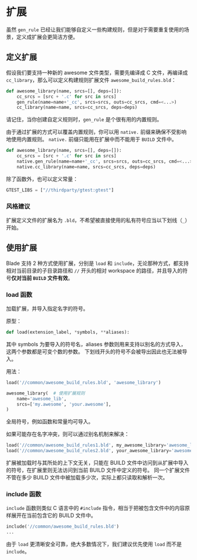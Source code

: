 # 扩展

虽然 `gen_rule` 已经让我们能够自定义一些构建规则，但是对于需要重复使用的场景，定义成扩展会更简洁方便。

## 定义扩展

假设我们要支持一种新的 awesome 文件类型，需要先编译成 C 文件，再编译成 `cc_library`，那么可以定义构建规则扩展文件 `awesome_build_rules.bld`：

```python
def awesome_library(name, srcs=[], deps=[]):
    cc_srcs = [src + '.c' for src in srcs]
    gen_rule(name=name+'_cc', srcs=srcs, outs=cc_srcs, cmd=<...>)
    cc_library(name=name, srcs=cc_srcs, deps=deps)
```

请记住，当你创建自定义规则时，`gen_rule` 是个很有用的内置规则。

由于通过扩展的方式可以覆盖内置规则，你可以用 `native.` 前缀来确保不受影响地使用内置规则。
`native.` 前缀只能用在扩展中而不能用于 `BUILD` 文件中。

```python
def awesome_library(name, srcs=[], deps=[]):
    cc_srcs = [src + '.c' for src in srcs]
    native.gen_rule(name=name+'_cc', srcs=srcs, outs=cc_srcs, cmd=<...>)
    native.cc_library(name=name, srcs=cc_srcs, deps=deps)
```

除了函数外，也可以定义常量：

```python
GTEST_LIBS = ["//thirdparty/gtest:gtest"]
```

### 风格建议

扩展定义文件的扩展名为 `.bld`，不希望被直接使用的私有符号应当以下划线（`_`）开始。

## 使用扩展

Blade 支持 2 种方式使用扩展，分别是 `load` 和 `include`，无论那种方式，都支持相对当前目录的子目录路径和 `//`
开头的相对 workspace 的路径，并且导入的符号**仅对当前 `BUILD` 文件有效**。

### load 函数

加载扩展，并导入指定名字的符号。

原型：

```python
def load(extension_label, *symbols, **aliases):
```

其中 symbols 为要导入的符号名，aliases 参数则用来支持以别名的方式导入，这两个参数都是可变个数的参数。
下划线开头的符号不会被导出因此也无法被导入。

用法：

```python
load('//common/awesome_build_rules.bld', 'awesome_library')

awesome_library(  # 使用扩展规则
    name='awesome_lib',
    srcs=['my.awesome', 'your.awesome'],
)
```

全局符号，例如函数和常量均可导入。

如果可能存在名字冲突，则可以通过别名机制来解决：

```python
load('//common/awesome_build_rules1.bld', my_awesome_library='awesome_library')
load('//common/awesome_build_rules2.bld', your_awesome_library='awesome_library')
```

扩展被加载时与其所处的上下文无关，只能在 BUILD 文件中访问到从扩展中导入的符号，在扩展里则无法访问到当前 BUILD 文件中定义的符号。
同一个扩展文件不管在多少 BUILD 文件中被加载多少次，实际上都只读取和解析一次。

### include 函数

`include` 函数则类似 C 语言中的 `#include` 指令，相当于把被包含文件中的内容原样展开在当前包含它的 BUILD 文件中。

```python
include('//common/awesome_build_rules.bld')
...
```

由于 `load` 更清晰安全可靠，绝大多数情况下，我们建议优先使用 `load` 而不是 `include`。
